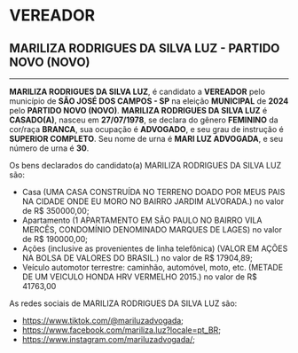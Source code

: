 # VEREADOR
## MARILIZA RODRIGUES DA SILVA LUZ - PARTIDO NOVO (NOVO)
---
**MARILIZA RODRIGUES DA SILVA LUZ**, é candidato a **VEREADOR** pelo município de **SÃO JOSÉ DOS CAMPOS - SP** na eleição **MUNICIPAL** de **2024** pelo **PARTIDO NOVO (NOVO)**.
**MARILIZA RODRIGUES DA SILVA LUZ** é **CASADO(A)**, nasceu em **27/07/1978**, se declara do gênero **FEMININO** da cor/raça **BRANCA**, sua ocupação é **ADVOGADO**, e seu grau de instrução é **SUPERIOR COMPLETO**.
Seu nome de urna é **MARI LUZ ADVOGADA**, e seu número de urna é **30**.

Os bens declarados do candidato(a) MARILIZA RODRIGUES DA SILVA LUZ são: 
- Casa (UMA CASA CONSTRUÍDA NO TERRENO DOADO POR MEUS PAIS NA CIDADE ONDE EU MORO NO BAIRRO JARDIM ALVORADA.) no valor de R$ 350000,00;
- Apartamento (1 APARTAMENTO EM SÃO PAULO NO BAIRRO VILA MERCÊS, CONDOMÍNIO DENOMINADO MARQUES DE LAGES) no valor de R$ 190000,00;
- Ações (inclusive as provenientes de linha telefônica) (VALOR EM AÇÕES NA BOLSA DE VALORES DO BRASIL.) no valor de R$ 17904,89;
- Veículo automotor terrestre: caminhão, automóvel, moto, etc. (METADE DE UM VEICULO HONDA HRV VERMELHO 2015.) no valor de R$ 41763,00

As redes sociais de MARILIZA RODRIGUES DA SILVA LUZ são:
- https://www.tiktok.com/@mariluzadvogada;
- https://www.facebook.com/mariliza.luz?locale=pt_BR;
- https://www.instagram.com/mariluzadvogada/;
